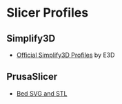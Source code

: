 
# Slicer Profiles

## Simplify3D

- [Official Simplify3D Profiles](https://github.com/e3donline/Slicer-Profiles) by E3D

## PrusaSlicer

- [Bed SVG and STL](https://forum.e3d-online.com/threads/prusaslicer-bed-svg-and-stl.3857/)